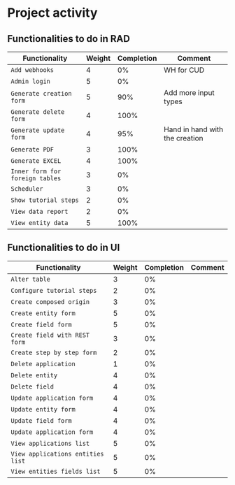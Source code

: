 # Project activity

## Functionalities to do in RAD

| Functionality                   | Weight | Completion | Comment                        |
| ------------------------------- | ------ | ---------- | ------------------------------ |
| `Add webhooks`                  | 4      | 0%         | WH for CUD                     |
| `Admin login`                   | 5      | 0%         |                                |
| `Generate creation form`        | 5      | 90%        | Add more input types           |
| `Generate delete form`          | 4      | 100%       |                                |
| `Generate update form`          | 4      | 95%        | Hand in hand with the creation |
| `Generate PDF`                  | 3      | 100%       |                                |
| `Generate EXCEL`                | 4      | 100%       |                                |
| `Inner form for foreign tables` | 3      | 0%         |                                |
| `Scheduler`                     | 3      | 0%         |                                |
| `Show tutorial steps`           | 2      | 0%         |                                |
| `View data report`              | 2      | 0%         |                                |
| `View entity data`              | 5      | 100%       |                                |

## Functionalities to do in UI

| Functionality                     | Weight | Completion | Comment |
| --------------------------------- | ------ | ---------- | ------- |
| `Alter table`                     | 3      | 0%         |         |
| `Configure tutorial steps`        | 2      | 0%         |         |
| `Create composed origin`          | 3      | 0%         |         |
| `Create entity form`              | 5      | 0%         |         |
| `Create field form`               | 5      | 0%         |         |
| `Create field with REST form`     | 3      | 0%         |         |
| `Create step by step form`        | 2      | 0%         |         |
| `Delete application`              | 1      | 0%         |         |
| `Delete entity`                   | 4      | 0%         |         |
| `Delete field`                    | 4      | 0%         |         |
| `Update application form`         | 4      | 0%         |         |
| `Update entity form`              | 4      | 0%         |         |
| `Update field form`               | 4      | 0%         |         |
| `Update application form`         | 4      | 0%         |         |
| `View applications list`          | 5      | 0%         |         |
| `View applications entities list` | 5      | 0%         |         |
| `View entities fields list`       | 5      | 0%         |         |
